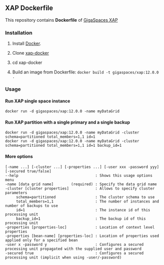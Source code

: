 ## XAP Dockerfile


This repository contains **Dockerfile** of [GigaSpaces XAP](http://www.gigaspaces.com/xap-real-time-transaction-processing/overview)


### Installation

1. Install [Docker](https://www.docker.com/).

2. Clone [xap-docker](https://github.com/Gigaspaces/xap-docker.git) 

3. cd xap-docker

4. Build an image from Dockerfile: `docker build -t gigaspaces/xap:12.0.0 .`


### Usage

#### Run XAP single space instance

    docker run -d gigaspaces/xap:12.0.0 -name myDataGrid 

#### Run XAP partition with a single primary and a single backup

    docker run -d gigaspaces/xap:12.0.0 -name myDataGrid -cluster schema=partitioned total_members=1,1 id=1    
    docker run -d gigaspaces/xap:12.0.0 -name myDataGrid -cluster schema=partitioned total_members=1,1 id=1 backup_id=1
    
#### More options
    [-name ...] [-cluster ...] [-properties ...] [-user xxx -password yyy] [-secured true/false]
    --help                                   : Shows this usage options menu
    -name [data grid name]        (required) : Specify the data grid name
    -cluster [cluster properties]            : Allows to specify cluster parameters
         schema=partitioned                  : The cluster schema to use
         total_members=1,1                   : The number of instances and number of backups to use
         id=1                                : The instance id of this processing unit
         backup_id=1                         : The backup id of this processing unit
    -properties [properties-loc]             : Location of context level properties
    -properties [bean-name] [properties-loc] : Location of properties used applied only for a specified bean
    -user x -password y                      : Configures a secured processing unit propagated with the supplied user and password
    -secured true                            : Configures a secured processing unit (implicit when using -user/-password)






